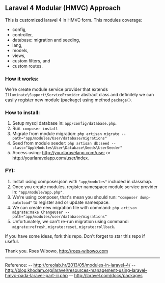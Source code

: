 ## Laravel 4 Modular (HMVC) Approach

This is customized laravel 4 in HMVC form. This modules coverage:
- config,
- controller,
- database: migration and seeding,
- lang,
- models,
- views,
- custom filters, and
- custom routes.


### How it works:
We're create module service provider that extends `Illuminate\Support\ServiceProvider` abstract class and definitely we can easily register new module (package) using method `package()`.


### How to install:
1. Setup mysql database in: `app/config/database.php`.
2. Run:
`composer install`
3. Migrate from module migration:
`php artisan migrate --path="app/modules/User/database/migrations"`
4. Seed from module seeder:
`php artisan db:seed --class="App\Modules\User\Database\Seeds\UserSeeder"`
5. Access using: http://yourlaravelapp.com/user or http://yourlaravelapp.com/user/index.


### FYI:
1. Install using composer.json with `"app/modules"` included in classmap.
2. Once you create modules, register namespace module service provider in: `"app/module/app.php"`.
3. We're using composer, that's mean you should run: `"composer dump-autoload"` to register and or update namespace.
4. We can create new migration file with command:
`php artisan migrate:make ChangeUser --path="app/modules/user/database/migrations"`
5. Unfortunately, we can't re-run migration using command: `migrate:refresh`, `migrate:reset`, `migrate:rollback`.


If you have some ideas, fork this repo. Don't forget to star this repo if useful.

Thank you.
Roes Wibowo, http://roes-wibowo.com

---

Reference:
-- http://creolab.hr/2013/05/modules-in-laravel-4/
-- http://blog.khodam.org/laravel/resources-management-using-laravel-hmvc-pada-laravel-part-iii.php
-- http://laravel.com/docs/packages
